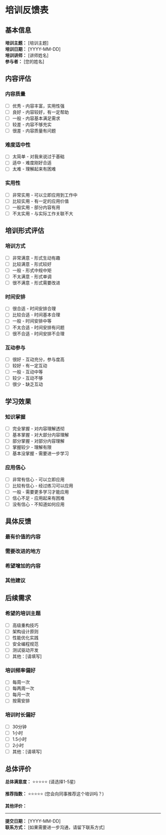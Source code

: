 # 培训反馈表

## 基本信息

**培训主题：** [培训主题]  
**培训日期：** [YYYY-MM-DD]  
**培训讲师：** [讲师姓名]  
**参与者：** [您的姓名]

## 内容评估

### 内容质量
- [ ] 优秀 - 内容丰富，实用性强
- [ ] 良好 - 内容较好，有一定帮助
- [ ] 一般 - 内容基本满足需求
- [ ] 较差 - 内容不够充实
- [ ] 很差 - 内容质量有问题

### 难度适中性
- [ ] 太简单 - 对我来说过于基础
- [ ] 适中 - 难度刚好合适
- [ ] 太难 - 理解起来有困难

### 实用性
- [ ] 非常实用 - 可以立即应用到工作中
- [ ] 比较实用 - 有一定的应用价值
- [ ] 一般实用 - 部分内容有用
- [ ] 不太实用 - 与实际工作关联不大

## 培训形式评估

### 培训方式
- [ ] 非常满意 - 形式生动有趣
- [ ] 比较满意 - 形式较好
- [ ] 一般 - 形式中规中矩
- [ ] 不太满意 - 形式单调
- [ ] 很不满意 - 形式需要改进

### 时间安排
- [ ] 很合适 - 时间安排合理
- [ ] 比较合适 - 时间基本合理
- [ ] 一般 - 时间安排中等
- [ ] 不太合适 - 时间安排有问题
- [ ] 很不合适 - 时间安排不合理

### 互动参与
- [ ] 很好 - 互动充分，参与度高
- [ ] 较好 - 有一定互动
- [ ] 一般 - 互动中等
- [ ] 较少 - 互动不够
- [ ] 很少 - 缺乏互动

## 学习效果

### 知识掌握
- [ ] 完全掌握 - 对内容理解透彻
- [ ] 基本掌握 - 对大部分内容理解
- [ ] 部分掌握 - 对部分内容理解
- [ ] 掌握较少 - 理解有限
- [ ] 基本没掌握 - 需要进一步学习

### 应用信心
- [ ] 非常有信心 - 可以立即应用
- [ ] 比较有信心 - 经过练习可以应用
- [ ] 一般 - 需要更多学习才能应用
- [ ] 信心不足 - 应用起来有困难
- [ ] 没有信心 - 不知道如何应用

## 具体反馈

### 最有价值的内容
<!-- 请描述您认为最有价值的培训内容 -->

### 需要改进的地方
<!-- 请提出具体的改进建议 -->

### 希望增加的内容
<!-- 请提出希望在后续培训中增加的内容 -->

### 其他建议
<!-- 其他任何建议或意见 -->

## 后续需求

### 希望的培训主题
- [ ] 高级重构技巧
- [ ] 架构设计原则
- [ ] 性能优化实践
- [ ] 安全编程规范
- [ ] 测试驱动开发
- [ ] 其他：[请填写]

### 培训频率偏好
- [ ] 每周一次
- [ ] 每两周一次
- [ ] 每月一次
- [ ] 按需安排

### 培训时长偏好
- [ ] 30分钟
- [ ] 1小时
- [ ] 1.5小时
- [ ] 2小时
- [ ] 其他：[请填写]

## 总体评价

**总体满意度：** ⭐⭐⭐⭐⭐ (请选择1-5星)

**推荐指数：** ⭐⭐⭐⭐⭐ (您会向同事推荐这个培训吗？)

**其他评价：**
<!-- 请提供总体评价和建议 -->

---

**提交日期：** [YYYY-MM-DD]  
**联系方式：** [如果需要进一步沟通，请留下联系方式]
